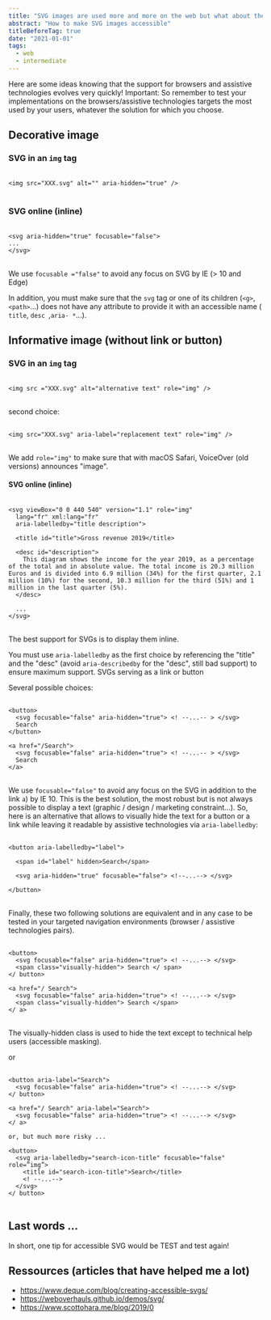 ```yaml
---
title: "SVG images are used more and more on the web but what about their accessibility ?"
abstract: "How to make SVG images accessible"
titleBeforeTag: true
date: "2021-01-01"
tags:
  - web
  - intermediate
---
```


Here are some ideas knowing that the support for browsers and assistive technologies evolves very quickly!
Important: So remember to test your implementations on the browsers/assistive technologies targets the most used by your users, whatever the solution for which you choose.

## Decorative image

### SVG in an `img` tag
<pre> <code class="html">
&lt;img src="XXX.svg" alt="" aria-hidden="true" /&gt;
</code> </pre>

### SVG online (inline)
<pre> <code class="html">
&lt;svg aria-hidden="true" focusable="false"&gt;
...
&lt;/svg&gt;
</code> </pre>

We use `focusable ="false"` to avoid any focus on SVG by <abbr>IE</abbr> (> 10 and Edge)

In addition, you must make sure that the `svg` tag or one of its children (`<g>`,`<path>`...) does not have any attribute to provide it with an accessible name (` title`, `desc `,` aria- * `…).

## Informative image (without link or button)

### SVG in an `img` tag
<pre> <code class="html">
&lt;img src ="XXX.svg" alt="alternative text" role="img" /&gt;
</code> </pre>

second choice:
<pre> <code class="html">
&lt;img src="XXX.svg" aria-label="replacement text" role="img" /&gt;
</code> </pre>

We add `role="img"` to make sure that with macOS Safari, VoiceOver (old versions) announces "image".

#### SVG online (inline)
<pre> <code class="html">
&lt;svg viewBox="0 0 440 540" version="1.1" role="img"
  lang="fr" xml:lang="fr"
  aria-labelledby="title description"&gt;

  &lt;title id="title"&gt;Gross revenue 2019&lt;/title&gt;

  &lt;desc id="description"&gt;
    This diagram shows the income for the year 2019, as a percentage of the total and in absolute value. The total income is 20.3 million Euros and is divided into 6.9 million (34%) for the first quarter, 2.1 million (10%) for the second, 10.3 million for the third (51%) and 1 million in the last quarter (5%).
  &lt;/desc&gt;

  ...
&lt;/svg&gt;
</code> </pre>

The best support for SVGs is to display them inline.

You must use `aria-labelledby` as the first choice by referencing the "title" and the "desc" (avoid `aria-describedby` for the "desc", still bad support) to ensure maximum support.
SVGs serving as a link or button

Several possible choices:

<pre> <code class="html">
&lt;button&gt;
  &lt;svg focusable="false" aria-hidden="true"&gt; &lt;! --...-- &gt; &lt;/svg&gt;
  Search
&lt;/button&gt;

&lt;a href="/Search"&gt;
  &lt;svg focusable="false" aria-hidden="true"&gt; &lt;! --...-- &gt; &lt;/svg&gt;
  Search
&lt;/a&gt;
</code> </pre>

We use `focusable="false"` to avoid any focus on the SVG in addition to the link `a`) by IE 10.
This is the best solution, the most robust but is not always possible to display a text (graphic / design / marketing constraint...).
So, here is an alternative that allows to visually hide the text for a button or a link while leaving it readable by assistive technologies via `aria-labelledby`:

<pre> <code class="html">
&lt;button aria-labelledby="label"&gt;

  &lt;span id="label" hidden&gt;Search&lt;/span&gt;

  &lt;svg aria-hidden="true" focusable="false"&gt; &lt;!--...--&gt; &lt;/svg&gt;

&lt;/button&gt;
</code> </pre>

Finally, these two following solutions are equivalent and in any case to be tested in your targeted navigation environments (browser / assistive technologies pairs).

<pre> <code class="html">
&lt;button&gt;
  &lt;svg focusable="false" aria-hidden="true"&gt; &lt;! --...--&gt; &lt;/svg&gt;
  &lt;span class="visually-hidden"&gt; Search &lt;/ span&gt;
&lt;/ button&gt;

&lt;a href="/ Search"&gt;
  &lt;svg focusable="false" aria-hidden="true"&gt; &lt;! --...--&gt; &lt;/svg&gt;
  &lt;span class="visually-hidden"&gt; Search &lt;/span&gt;
&lt;/ a&gt;
</code> </pre>

The visually-hidden class is used to hide the text except to technical help users (accessible masking).

or

<pre> <code class="html">
&lt;button aria-label="Search"&gt;
  &lt;svg focusable="false" aria-hidden="true"&gt; &lt;! --...--&gt; &lt;/svg&gt;
&lt;/ button&gt;

&lt;a href="/ Search" aria-label="Search"&gt;
  &lt;svg focusable="false" aria-hidden="true"&gt; &lt;! --...--&gt; &lt;/svg&gt;
&lt;/ a&gt;

or, but much more risky ...

&lt;button&gt;
  &lt;svg aria-labelledby="search-icon-title" focusable="false" role=”img”&gt;
    &lt;title id="search-icon-title"&gt;Search&lt;/title&gt;
    &lt;! --...--&gt;
  &lt;/svg&gt;
&lt;/ button&gt;
</code> </pre>

## Last words ...

In short, one tip for accessible SVG would be TEST and test again!

## Ressources (articles that have helped me a lot)

- https://www.deque.com/blog/creating-accessible-svgs/
- https://weboverhauls.github.io/demos/svg/
- https://www.scottohara.me/blog/2019/0